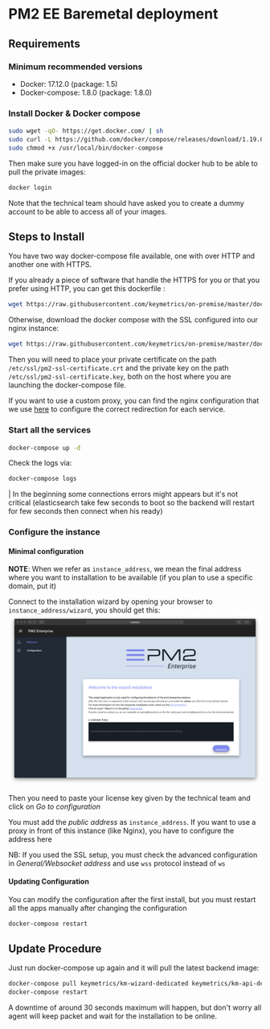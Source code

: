 # PM2 EE Baremetal deployment

## Requirements

### Minimum recommended versions

- Docker: 17.12.0 (package: 1.5)
- Docker-compose: 1.8.0 (package: 1.8.0)

### Install Docker & Docker compose

```bash
sudo wget -qO- https://get.docker.com/ | sh
sudo curl -L https://github.com/docker/compose/releases/download/1.19.0/docker-compose-`uname -s`-`uname -m` -o /usr/local/bin/docker-compose
sudo chmod +x /usr/local/bin/docker-compose
```

Then make sure you have logged-in on the official docker hub to be able to pull the private images:

```bash
docker login
```

Note that the technical team should have asked you to create a dummy account to be able to access all of your images.

## Steps to Install

You have two way docker-compose file available, one with over HTTP and another one with HTTPS.

If you already a piece of software that handle the HTTPS for you or that you prefer using HTTP, you can get this dockerfile :
```bash
wget https://raw.githubusercontent.com/keymetrics/on-premise/master/docker/docker-compose.yml
```

Otherwise, download the docker compose with the SSL configured into our nginx instance:
```bash
wget https://raw.githubusercontent.com/keymetrics/on-premise/master/docker/docker-compose.ssl.yml && mv docker-compose.ssl.yml docker-compose.yml
```

Then you will need to place your private certificate on the path `/etc/ssl/pm2-ssl-certificate.crt` and the private key on the path `/etc/ssl/pm2-ssl-certificate.key`, both on the host where you are launching the docker-compose file.

If you want to use a custom proxy, you can find the nginx configuration that we use [here](https://github.com/keymetrics/on-premise/blob/master/docker/dockerfiles/nginx.conf) to configure the correct redirection for each service.

###

### Start all the services

```bash
docker-compose up -d
```

Check the logs via:

```bash
docker-compose logs
```

| In the beginning some connections errors might appears but it's not critical (elasticsearch take few seconds to boot so the backend will restart for few seconds then connect when his ready)

### Configure the instance

#### Minimal configuration

**NOTE**: When we refer as `instance_address`, we mean the final address where you want to installation to be available (if you plan to use a specific domain, put it)

Connect to the installation wizard by opening your browser to `instance_address/wizard`, you should get this:
![wizard preview on localhost/wizard](assets/wizard-interface.png)

Then you need to paste your license key given by the technical team and click on *Go to configuration*

You must add the *public address* as `instance_address`. If you want to use a proxy in front of this instance (like Nginx), you have to configure the address here

NB: If you used the SSL setup, you must check the advanced configuration in *General/Websocket address* and use `wss` protocol instead of `ws`

#### Updating Configuration

You can modify the configuration after the first install, but you must restart all the apps manually after changing the configuration

```bash
docker-compose restart
```

## Update Procedure

Just run docker-compose up again and it will pull the latest backend image:

```bash
docker-compose pull keymetrics/km-wizard-dedicated keymetrics/km-api-dedicated keymetrics/noex-enterprise
docker-compose restart
```

A downtime of around 30 seconds maximum will happen, but don't worry all agent will keep packet and wait for the installation to be online.

